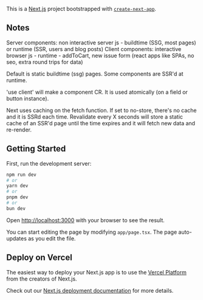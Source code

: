 This is a [Next.js](https://nextjs.org) project bootstrapped with [`create-next-app`](https://nextjs.org/docs/app/api-reference/cli/create-next-app).

## Notes

Server components: non interactive server js - buildtime (SSG, most pages) or runtime (SSR, users and blog posts)
Client components: interactive browser js - runtime - addToCart, new issue form (react apps like SPAs, no seo, extra round trips for data)

Default is static buildtime (ssg) pages. Some components are SSR'd at runtime. 

'use client' will make a component CR. It is used atomically (on a field or button instance).

Next uses caching on the fetch function. If set to no-store, there's no cache and it is SSRd each time. Revalidate every X seconds will store a static cache of an SSR'd page until the time expires and it will fetch new data and re-render.

## Getting Started

First, run the development server:

```bash
npm run dev
# or
yarn dev
# or
pnpm dev
# or
bun dev
```

Open [http://localhost:3000](http://localhost:3000) with your browser to see the result.

You can start editing the page by modifying `app/page.tsx`. The page auto-updates as you edit the file.


## Deploy on Vercel

The easiest way to deploy your Next.js app is to use the [Vercel Platform](https://vercel.com/new?utm_medium=default-template&filter=next.js&utm_source=create-next-app&utm_campaign=create-next-app-readme) from the creators of Next.js.

Check out our [Next.js deployment documentation](https://nextjs.org/docs/app/building-your-application/deploying) for more details.
